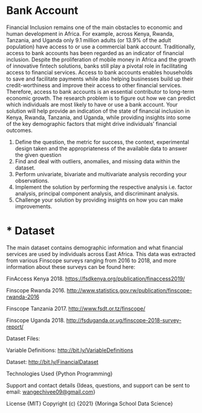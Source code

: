 # Bank Account
Financial Inclusion remains one of the main obstacles to economic and human development in Africa. For example, across Kenya, Rwanda, Tanzania, and Uganda only 9.1 million adults (or 13.9% of the adult population) have access to or use a commercial bank account.
Traditionally, access to bank accounts has been regarded as an indicator of financial inclusion. Despite the proliferation of mobile money in Africa and the growth of innovative fintech solutions, banks still play a pivotal role in facilitating access to financial services. Access to bank accounts enables households to save and facilitate payments while also helping businesses build up their credit-worthiness and improve their access to other financial services. Therefore, access to bank accounts is an essential contributor to long-term economic growth.
The research problem is to figure out how we can predict which individuals are most likely to have or use a bank account. Your solution will help provide an indication of the state of financial inclusion in Kenya, Rwanda, Tanzania, and Uganda, while providing insights into some of the key demographic factors that might drive individuals’ financial outcomes.
 1. Define the question, the metric for success, the context, experimental design taken and the appropriateness of the available data to answer the given question
 2. Find and deal with outliers, anomalies, and missing data within the dataset.
 3. Perform univariate, bivariate and multivariate analysis recording your observations.
 4. Implement the solution by performing the respective analysis i.e. factor analysis, principal component analysis, and discriminant analysis.
 5. Challenge your solution by providing insights on how you can make improvements.

# * Dataset

The main dataset contains demographic information and what financial services are used by individuals across East Africa. This data was extracted from various Finscope surveys ranging from 2016 to 2018, and more information about these surveys can be found here:

FinAccess Kenya 2018. https://fsdkenya.org/publication/finaccess2019/

Finscope Rwanda 2016. http://www.statistics.gov.rw/publication/finscope-rwanda-2016

Finscope Tanzania 2017. http://www.fsdt.or.tz/finscope/

Finscope Uganda 2018. http://fsduganda.or.ug/finscope-2018-survey-report/

Dataset Files:

Variable Definitions: http://bit.ly/VariableDefinitions 

Dataset: http://bit.ly/FinancialDataset 

Technologies Used {Python Programming}

Support and contact details {Ideas, questions, and support can be sent to email: wangechivee09@gmail.com}

License {MIT} Copyright (c) {2021} {Moringa School Data Science}
